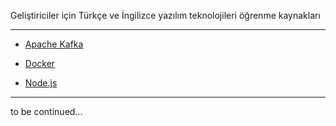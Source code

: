 

Geliştiriciler için Türkçe ve İngilizce yazılım teknolojileri öğrenme kaynakları 

----------------------
- [Apache Kafka](apache-kafka.md) 

- [Docker](docker.md) 

- [Node.js](nodejs.md) 

----------------------

to be continued...